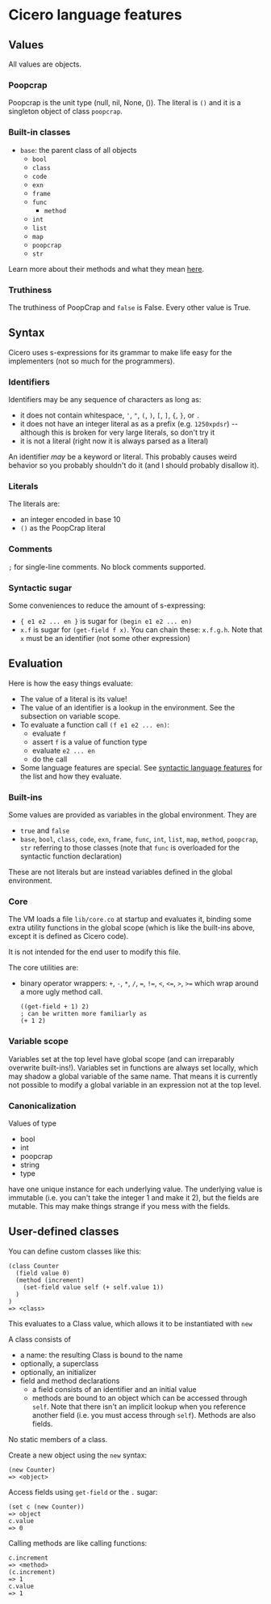 # Cicero language features

## Values

All values are objects.

### Poopcrap

Poopcrap is the unit type (null, nil, None, ()). The literal is `()` and it is
a singleton object of class `poopcrap`.

### Built-in classes

* `base`: the parent class of all objects
  * `bool`
  * `class`
  * `code`
  * `exn`
  * `frame`
  * `func`
    * `method`
  * `int`
  * `list`
  * `map`
  * `poopcrap`
  * `str`

Learn more about their methods and what they mean [here](./classes.md).

### Truthiness

The truthiness of PoopCrap and `false` is False. Every other value is True.

## Syntax

Cicero uses s-expressions for its grammar to make life easy for the
implementers (not so much for the programmers).

### Identifiers

Identifiers may be any sequence of characters as long as:
* it does not contain whitespace, `'`, `"`, `(`, `)`, `[`, `]`, `{`, `}`, or `.`
* it does not have an integer literal as as a prefix (e.g. `1250xpdsr`) --
  although this is broken for very large literals, so don't try it
* it is not a literal (right now it is always parsed as a literal)

An identifier *may* be a keyword or literal. This probably causes weird
behavior so you probably shouldn't do it (and I should probably disallow it).

### Literals

The literals are:

* an integer encoded in base 10
* `()` as the PoopCrap literal

### Comments

`;` for single-line comments. No block comments supported.

### Syntactic sugar

Some conveniences to reduce the amount of s-expressing:
* `{ e1 e2 ... en }` is sugar for `(begin e1 e2 ... en)`
* `x.f` is sugar for `(get-field f x)`. You can chain these: `x.f.g.h`. Note
  that `x` must be an identifier (not some other expression)

## Evaluation

Here is how the easy things evaluate:

* The value of a literal is its value!
* The value of an identifier is a lookup in the environment. See the
  subsection on variable scope.
* To evaluate a function call `(f e1 e2 ... en)`:
  - evaluate `f`
  - assert `f` is a value of function type
  - evaluate `e2 ... en`
  - do the call
* Some language features are special. See [syntactic language features](./syntax.md) 
  for the list and how they evaluate.

### Built-ins

Some values are provided as variables in the global environment. They are

* `true` and `false`
* `base`, `bool`, `class`, `code`, `exn`, `frame`, `func`, `int`, `list`, `map`,
  `method`, `poopcrap`, `str` referring to those classes (note that `func` is 
  overloaded for the syntactic function declaration)

These are not literals but are instead variables defined in the global 
environment.

### Core

The VM loads a file `lib/core.co` at startup and evaluates it, binding some
extra utility functions in the global scope (which is like the built-ins above,
except it is defined as Cicero code).

It is not intended for the end user to modify this file.

The core utilities are:
* binary operator wrappers: `+`, `-`, `*`, `/`, `=`, `!=`, `<`, `<=`, `>`, `>=`
  which wrap around a more ugly method call. 
  ```
  ((get-field + 1) 2)
  ; can be written more familiarly as
  (+ 1 2)
  ```

### Variable scope

Variables set at the top level have global scope (and can irreparably overwrite
built-ins!). Variables set in functions are always set locally, which may
shadow a global variable of the same name. That means it is currently not
possible to modify a global variable in an expression not at the top level.

### Canonicalization

Values of type

* bool
* int
* poopcrap
* string
* type

have one unique instance for each underlying value. The underlying value is
immutable (i.e. you can't take the integer 1 and make it 2), but the fields
are mutable. This may make things strange if you mess with the fields.

## User-defined classes

You can define custom classes like this:

```
(class Counter
  (field value 0)
  (method (increment)
    (set-field value self (+ self.value 1))
  )
)
=> <class>
```

This evaluates to a Class value, which allows it to be instantiated with `new`

A class consists of
* a name: the resulting Class is bound to the name
* optionally, a superclass
* optionally, an initializer
* field and method declarations
  - a field consists of an identifier and an initial value
  - methods are bound to an object which can be accessed through `self`.
    Note that there isn't an implicit lookup when you reference another field 
    (i.e. you must access through `self`). Methods are also fields.

No static members of a class.

Create a new object using the `new` syntax:

```
(new Counter)
=> <object>
```

Access fields using `get-field` or the `.` sugar:

```
(set c (new Counter))
=> object
c.value
=> 0
```

Calling methods are like calling functions:

```
c.increment
=> <method>
(c.increment)
=> 1
c.value
=> 1
```
